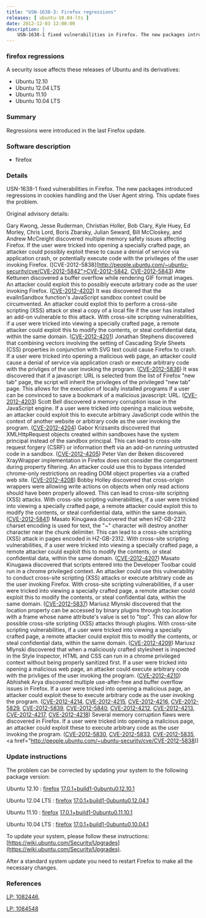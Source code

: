 ```yaml
---
title: "USN-1638-3: Firefox regressions"
releases: [ ubuntu-10.04-lts ]
date: 2012-12-03 12:00:00
description: |
    USN-1638-1 fixed vulnerabilities in Firefox. The new packages introduced regressions in cookies handling and the User Agent string. This update fixes the problem.
--- 
```

 
### firefox regressions

A security issue affects these releases of Ubuntu and its derivatives:

* Ubuntu 12.10
* Ubuntu 12.04 LTS
* Ubuntu 11.10
* Ubuntu 10.04 LTS

### Summary

Regressions were introduced in the last Firefox update. 

### Software description

* firefox 

### Details

USN-1638-1 fixed vulnerabilities in Firefox. The new packages introduced regressions in cookies handling and the User Agent string. This update fixes the problem.

Original advisory details:

 Gary Kwong, Jesse Ruderman, Christian Holler, Bob Clary, Kyle Huey, Ed Morley, Chris Lord, Boris Zbarsky, Julian Seward, Bill McCloskey, and Andrew McCreight discovered multiple memory safety issues affecting Firefox. If the user were tricked into opening a specially crafted page, an attacker could possibly exploit these to cause a denial of service via application crash, or potentially execute code with the privileges of the user invoking Firefox. ([CVE-2012-5838](http://people.ubuntu.com/~ubuntu-security/cve/CVE-2012-5842">CVE-2012-5842</a>, <a href="http://people.ubuntu.com/~ubuntu-security/cve/CVE-2012-5843">CVE-2012-5843</a>) Atte Kettunen discovered a buffer overflow while rendering GIF format images. An attacker could exploit this to possibly execute arbitrary code as the user invoking Firefox. (<a href="http://people.ubuntu.com/~ubuntu-security/cve/CVE-2012-4202">CVE-2012-4202</a>) It was discovered that the evalInSandbox function&#39;s JavaScript sandbox context could be circumvented. An attacker could exploit this to perform a cross-site scripting (XSS) attack or steal a copy of a local file if the user has installed an add-on vulnerable to this attack. With cross-site scripting vulnerabilities, if a user were tricked into viewing a specially crafted page, a remote attacker could exploit this to modify the contents, or steal confidential data, within the same domain. (<a href="http://people.ubuntu.com/~ubuntu-security/cve/CVE-2012-4201">CVE-2012-4201</a>) Jonathan Stephens discovered that combining vectors involving the setting of Cascading Style Sheets (CSS) properties in conjunction with SVG text could cause Firefox to crash. If a user were tricked into opening a malicious web page, an attacker could cause a denial of service via application crash or execute arbitrary code with the privliges of the user invoking the program. (<a href="http://people.ubuntu.com/~ubuntu-security/cve/CVE-2012-5836">CVE-2012-5836</a>) It was discovered that if a javascript: URL is selected from the list of Firefox &quot;new tab&quot; page, the script will inherit the privileges of the privileged &quot;new tab&quot; page. This allows for the execution of locally installed programs if a user can be convinced to save a bookmark of a malicious javascript: URL. (<a href="http://people.ubuntu.com/~ubuntu-security/cve/CVE-2012-4203">CVE-2012-4203</a>) Scott Bell discovered a memory corruption issue in the JavaScript engine. If a user were tricked into opening a malicious website, an attacker could exploit this to execute arbitrary JavaScript code within the context of another website or arbitrary code as the user invoking the program. (<a href="http://people.ubuntu.com/~ubuntu-security/cve/CVE-2012-4204">CVE-2012-4204</a>) Gabor Krizsanits discovered that XMLHttpRequest objects created within sandboxes have the system principal instead of the sandbox principal. This can lead to cross-site request forgery (CSRF) or information theft via an add-on running untrusted code in a sandbox. (<a href="http://people.ubuntu.com/~ubuntu-security/cve/CVE-2012-4205">CVE-2012-4205</a>) Peter Van der Beken discovered XrayWrapper implementation in Firefox does not consider the compartment during property filtering. An attacker could use this to bypass intended chrome-only restrictions on reading DOM object properties via a crafted web site. (<a href="http://people.ubuntu.com/~ubuntu-security/cve/CVE-2012-4208">CVE-2012-4208</a>) Bobby Holley discovered that cross-origin wrappers were allowing write actions on objects when only read actions should have been properly allowed. This can lead to cross-site scripting (XSS) attacks. With cross-site scripting vulnerabilities, if a user were tricked into viewing a specially crafted page, a remote attacker could exploit this to modify the contents, or steal confidential data, within the same domain. (<a href="http://people.ubuntu.com/~ubuntu-security/cve/CVE-2012-5841">CVE-2012-5841</a>) Masato Kinugawa discovered that when HZ-GB-2312 charset encoding is used for text, the &quot;~&quot; character will destroy another character near the chunk delimiter. This can lead to a cross-site scripting (XSS) attack in pages encoded in HZ-GB-2312. With cross-site scripting vulnerabilities, if a user were tricked into viewing a specially crafted page, a remote attacker could exploit this to modify the contents, or steal confidential data, within the same domain. (<a href="http://people.ubuntu.com/~ubuntu-security/cve/CVE-2012-4207">CVE-2012-4207</a>) Masato Kinugawa discovered that scripts entered into the Developer Toolbar could run in a chrome privileged context. An attacker could use this vulnerability to conduct cross-site scripting (XSS) attacks or execute arbitrary code as the user invoking Firefox. With cross-site scripting vulnerabilities, if a user were tricked into viewing a specially crafted page, a remote attacker could exploit this to modify the contents, or steal confidential data, within the same domain. (<a href="http://people.ubuntu.com/~ubuntu-security/cve/CVE-2012-5837">CVE-2012-5837</a>) Mariusz Mlynski discovered that the location property can be accessed by binary plugins through top.location with a frame whose name attribute&#39;s value is set to &quot;top&quot;. This can allow for possible cross-site scripting (XSS) attacks through plugins. With cross-site scripting vulnerabilities, if a user were tricked into viewing a specially crafted page, a remote attacker could exploit this to modify the contents, or steal confidential data, within the same domain. (<a href="http://people.ubuntu.com/~ubuntu-security/cve/CVE-2012-4209">CVE-2012-4209</a>) Mariusz Mlynski discovered that when a maliciously crafted stylesheet is inspected in the Style Inspector, HTML and CSS can run in a chrome privileged context without being properly sanitized first. If a user were tricked into opening a malicious web page, an attacker could execute arbitrary code with the privliges of the user invoking the program. (<a href="http://people.ubuntu.com/~ubuntu-security/cve/CVE-2012-4210">CVE-2012-4210</a>) Abhishek Arya discovered multiple use-after-free and buffer overflow issues in Firefox. If a user were tricked into opening a malicious page, an attacker could exploit these to execute arbitrary code as the user invoking the program. (<a href="http://people.ubuntu.com/~ubuntu-security/cve/CVE-2012-4214">CVE-2012-4214</a>, <a href="http://people.ubuntu.com/~ubuntu-security/cve/CVE-2012-4215">CVE-2012-4215</a>, <a href="http://people.ubuntu.com/~ubuntu-security/cve/CVE-2012-4216">CVE-2012-4216</a>, <a href="http://people.ubuntu.com/~ubuntu-security/cve/CVE-2012-5829">CVE-2012-5829</a>, <a href="http://people.ubuntu.com/~ubuntu-security/cve/CVE-2012-5839">CVE-2012-5839</a>, <a href="http://people.ubuntu.com/~ubuntu-security/cve/CVE-2012-5840">CVE-2012-5840</a>, <a href="http://people.ubuntu.com/~ubuntu-security/cve/CVE-2012-4212">CVE-2012-4212</a>, <a href="http://people.ubuntu.com/~ubuntu-security/cve/CVE-2012-4213">CVE-2012-4213</a>, <a href="http://people.ubuntu.com/~ubuntu-security/cve/CVE-2012-4217">CVE-2012-4217</a>, <a href="http://people.ubuntu.com/~ubuntu-security/cve/CVE-2012-4218">CVE-2012-4218</a>) Several memory corruption flaws were discovered in Firefox. If a user were tricked into opening a malicious page, an attacker could exploit these to execute arbitrary code as the user invoking the program. (<a href="http://people.ubuntu.com/~ubuntu-security/cve/CVE-2012-5830">CVE-2012-5830</a>, <a href="http://people.ubuntu.com/~ubuntu-security/cve/CVE-2012-5833">CVE-2012-5833</a>, <a href="http://people.ubuntu.com/~ubuntu-security/cve/CVE-2012-5835">CVE-2012-5835</a>, <a href="http://people.ubuntu.com/~ubuntu-security/cve/CVE-2012-5838)) 

### Update instructions

The problem can be corrected by updating your system to the following package version:

Ubuntu 12.10
 : [firefox](https://launchpad.net/ubuntu/+source/firefox) <span> [17.0.1+build1-0ubuntu0.12.10.1](https://launchpad.net/ubuntu/+source/firefox/17.0.1+build1-0ubuntu0.12.10.1) </span> 

Ubuntu 12.04 LTS
 : [firefox](https://launchpad.net/ubuntu/+source/firefox) <span> [17.0.1+build1-0ubuntu0.12.04.1](https://launchpad.net/ubuntu/+source/firefox/17.0.1+build1-0ubuntu0.12.04.1) </span> 

Ubuntu 11.10
 : [firefox](https://launchpad.net/ubuntu/+source/firefox) <span> [17.0.1+build1-0ubuntu0.11.10.1](https://launchpad.net/ubuntu/+source/firefox/17.0.1+build1-0ubuntu0.11.10.1) </span> 

Ubuntu 10.04 LTS
 : [firefox](https://launchpad.net/ubuntu/+source/firefox) <span> [17.0.1+build1-0ubuntu0.10.04.1](https://launchpad.net/ubuntu/+source/firefox/17.0.1+build1-0ubuntu0.10.04.1) </span> 

To update your system, please follow these instructions: [https://wiki.ubuntu.com/Security/Upgrades](https://wiki.ubuntu.com/Security/Upgrades).

After a standard system update you need to restart Firefox to make all the necessary changes. 

### References

 [LP: 1082446](https://launchpad.net/bugs/1082446), 

 [LP: 1084548](https://launchpad.net/bugs/1084548)
 
